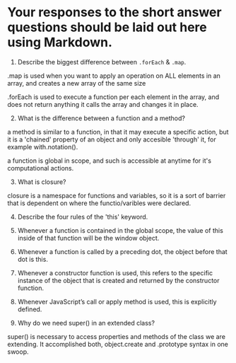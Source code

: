 # Your responses to the short answer questions should be laid out here using Markdown.
1. Describe the biggest difference between `.forEach` & `.map`.

.map is used when you want to apply an operation on ALL  elements in an array, and creates a new array of the same size

.forEach is used to execute a function per each element in the array, and does not return anything it calls the array and changes it in place.


2. What is the difference between a function and a method?

a method is similar to a function, in that it may execute a specific action, but it is a 'chained' property of an object and only accesible 'through' it, for example with.notation().

a function is global in scope, and such is accessible at anytime for it's computational actions.

3. What is closure?

closure is a namespace for functions and variables, so it is a sort of barrier that is dependent on where the functio/varibles were declared.


4. Describe the four rules of the 'this' keyword.
1. Whenever a function is contained in the global scope, the value of this inside of that function will be the window object.

2. Whenever a function is called by a preceding dot, the object before that dot is this.

3. Whenever a constructor function is used, this refers to the specific instance of the object that is created and returned by the constructor function.

4. Whenever JavaScript’s call or apply method is used, this is explicitly defined.



5. Why do we need super() in an extended class?

super() is necessary to access properties and methods of the class we are extending.
It accomplished both, object.create and .prototype syntax in one swoop.



